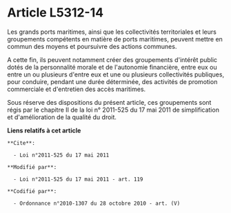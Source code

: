 # Article L5312-14

Les grands ports maritimes, ainsi que les collectivités territoriales et leurs groupements compétents en matière de ports
maritimes, peuvent mettre en commun des moyens et poursuivre des actions communes. 

A cette fin, ils peuvent notamment créer des groupements d'intérêt public dotés de la personnalité morale et de l'autonomie
financière, entre eux ou entre un ou plusieurs d'entre eux et une ou plusieurs collectivités publiques, pour conduire,
pendant une durée déterminée, des activités de promotion commerciale et d'entretien des accès maritimes. 

Sous réserve des dispositions du présent article, ces groupements sont régis par le chapitre II de la loi n° 2011-525 du 17
mai 2011 de simplification et d'amélioration de la qualité du droit.

**Liens relatifs à cet article**

	**Cite**:

	  - Loi n°2011-525 du 17 mai 2011

	**Modifié par**:

	  - Loi n°2011-525 du 17 mai 2011 - art. 119

	**Codifié par**:

	  - Ordonnance n°2010-1307 du 28 octobre 2010 - art. (V)
